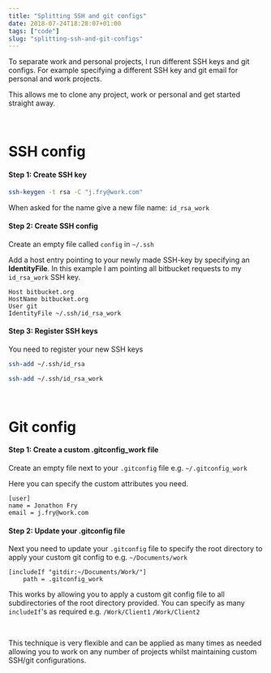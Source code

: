 ```yaml
---
title: "Splitting SSH and git configs"
date: 2018-07-24T18:28:07+01:00
tags: ["code"]
slug: "splitting-ssh-and-git-configs"
---
```



To separate work and personal projects, I run different SSH keys and git configs. For example specifying a different SSH key and git email for personal and work projects.

This allows me to clone any project, work or personal and get started straight away. 

<br>

# SSH config

#### Step 1: Create SSH key

```bash
ssh-keygen -t rsa -C "j.fry@work.com"
```

When asked for the name give a new file name: `id_rsa_work`

#### Step 2: Create SSH config

Create an empty file called `config` in `~/.ssh`

Add a host entry pointing to your newly made SSH-key by specifying an **IdentityFile**.
In this example I am pointing all bitbucket requests to my `id_rsa_work` SSH key.

```
Host bitbucket.org
HostName bitbucket.org
User git
IdentityFile ~/.ssh/id_rsa_work
```

#### Step 3: Register SSH keys

You need to register your new SSH keys

```bash
ssh-add ~/.ssh/id_rsa
```

```bash
ssh-add ~/.ssh/id_rsa_work
```

<br>

# Git config

#### Step 1: Create a custom .gitconfig_work file

Create an empty file next to your `.gitconfig` file e.g. `~/.gitconfig_work`

Here you can specify the custom attributes you need.

```
[user]
name = Jonathon Fry
email = j.fry@work.com
```

#### Step 2: Update your .gitconfig file

Next you need to update your `.gitconfig` file to specify the root directory to apply your custom git config to e.g. `~/Documents/work`

```
[includeIf "gitdir:~/Documents/Work/"]
	path = .gitconfig_work
```
This works by allowing you to apply a custom git config file to all subdirectories of the root directory provided. 
You can specify as many `includeIf`'s as required e.g. `/Work/Client1` `/Work/Client2` 

<br>

This technique is very flexible and can be applied as many times as needed allowing you to work on any number of projects whilst maintaining custom SSH/git configurations.
